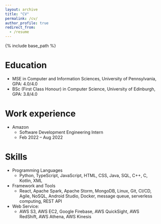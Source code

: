 ```yaml
---
layout: archive
title: "CV"
permalink: /cv/
author_profile: true
redirect_from:
  - /resume
---
```


{% include base_path %}

Education
======
* MSE in Computer and Information Sciences, University of Pennsylvania, GPA: 4.0/4.0
* BSc (First Class Honour) in Computer Science, University of Edinburgh, GPA: 3.8/4.0

Work experience
======
* Amazon
  * Software Development Engineering Intern
  * Feb 2022 – Aug 2022
  
Skills
======
* Programming Languages
  * Python, TypeScript, JavaScript, HTML, CSS, Java, SQL, C++, C, Kotlin, XML 
* Framework and Tools
  * React, Apache Spark, Apache Storm, MongoDB, Linux, Git, CI/CD, Agile, NoSQL, Android Studio, Docker, message queue, serverless computing, REST API
* Web Service: 
  * AWS S3, AWS EC2, Google Firebase, AWS QuickSight, AWS RedShift, AWS Athena, AWS Kinesis